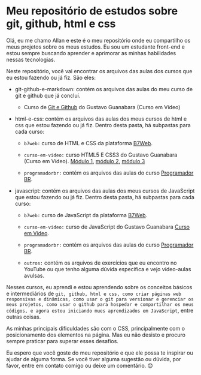 # Meu repositório de estudos sobre git, github, html e css

Olá, eu me chamo Allan e este é o meu repositório onde eu compartilho os meus projetos sobre os meus estudos. Eu sou um estudante front-end e estou sempre buscando aprender e aprimorar as minhas habilidades nessas tecnologias.

Neste repositório, você vai encontrar os arquivos das aulas dos cursos que eu estou fazendo ou já fiz. São eles:

- git-github-e-markdown: contém os arquivos das aulas do meu curso de git e github que já concluí.

  - Curso de [Git e Github](https://www.cursoemvideo.com/curso/curso-de-git-e-github/) do Gustavo Guanabara (Curso em Vídeo)

- html-e-css: contém os arquivos das aulas dos meus cursos de html e css que estou fazendo ou já fiz. Dentro desta pasta, há subpastas para cada curso:

  - `b7web:` curso de HTML e CSS da plataforma [B7Web](https://alunos.b7web.com.br/curso/html5-e-css3/).

  - `curso-em-video:` curso HTML5 E CSS3 do Gustavo Guanabara (Curso em Vídeo). [Módulo 1](https://www.cursoemvideo.com/curso/html5-css3-modulo1/), [módulo 2](https://www.cursoemvideo.com/curso/curso-html5-e-css3-modulo-2-de-5-40-horas/), [módulo 3](https://www.cursoemvideo.com/curso/curso-html5-e-css3-modulo-3-de-5-40-horas/)

  - `programadorbr:` contém os arquivos das aulas do curso [Programador BR](https://programadorbr.com/).

- javascript: contém os arquivos das aulas dos meus cursos de JavaScript que estou fazendo ou já fiz. Dentro desta pasta, há subpastas para cada curso:

  - `b7web:` curso de JavaScript da plataforma [B7Web](https://alunos.b7web.com.br/curso/javascript/).

  - `curso-em-video:` curso de JavaScript do Gustavo Guanabara [Curso em Vídeo](https://www.cursoemvideo.com/curso/javascript/).

  - `programadorbr:` contém os arquivos das aulas do curso [Programador BR](https://programadorbr.com/).

  - `outros:` contém os arquivos de exercícios que eu encontro no YouTube ou que tenho alguma dúvida específica e vejo vídeo-aulas avulsas.

Nesses cursos, eu aprendi e estou aprendendo sobre os conceitos básicos e intermediários de `git, github, html e css, como criar páginas web responsivas e dinâmicas, como usar o git para versionar e gerenciar os meus projetos, como usar o github para hospedar e compartilhar os meus códigos, e agora estou iniciando mues aprendizados em JavaScript`, entre outras coisas.

As minhas principais dificuldades são com o CSS, principalmente com o posicionamento dos elementos na página. Mas eu não desisto e procuro sempre praticar para superar esses desafios.

   Eu espero que você goste do meu repositório e que ele possa te inspirar ou ajudar de alguma forma. Se você tiver alguma sugestão ou dúvida, por favor, entre em contato comigo ou deixe um comentário. 😊
